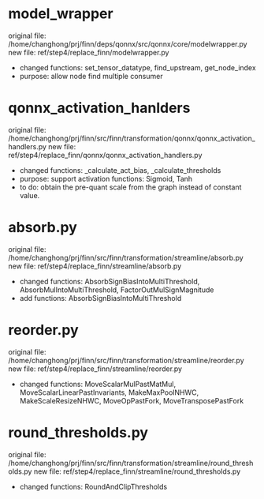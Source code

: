 # model_wrapper
original file: /home/changhong/prj/finn/deps/qonnx/src/qonnx/core/modelwrapper.py
new file: ref/step4/replace_finn/modelwrapper.py
- changed functions: set_tensor_datatype, find_upstream, get_node_index
- purpose: allow node find multiple consumer
# qonnx_activation_hanlders
original file: /home/changhong/prj/finn/src/finn/transformation/qonnx/qonnx_activation_handlers.py
new file: ref/step4/replace_finn/qonnx/qonnx_activation_handlers.py
- changed functions: _calculate_act_bias, _calculate_thresholds
- purpose: support activation functions: Sigmoid, Tanh
- to do: obtain the pre-quant scale from the graph instead of constant value.
# absorb.py
original file: /home/changhong/prj/finn/src/finn/transformation/streamline/absorb.py
new file: ref/step4/replace_finn/streamline/absorb.py
- changed functions: AbsorbSignBiasIntoMultiThreshold, AbsorbMulIntoMultiThreshold, FactorOutMulSignMagnitude
- add functions: AbsorbSignBiasIntoMultiThreshold
# reorder.py
original file: /home/changhong/prj/finn/src/finn/transformation/streamline/reorder.py
new file: ref/step4/replace_finn/streamline/reorder.py
- changed functions: MoveScalarMulPastMatMul, MoveScalarLinearPastInvariants, MakeMaxPoolNHWC, MakeScaleResizeNHWC, MoveOpPastFork, MoveTransposePastFork
# round_thresholds.py
original file: /home/changhong/prj/finn/src/finn/transformation/streamline/round_thresholds.py
new file: ref/step4/replace_finn/streamline/round_thresholds.py
- changed functions: RoundAndClipThresholds